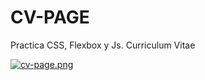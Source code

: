 # CV-PAGE

Practica CSS, Flexbox y Js. Curriculum Vitae

[![cv-page.png](https://i.postimg.cc/5tJkyGyC/cv-page.png)](https://postimg.cc/Wd97f5MN)
